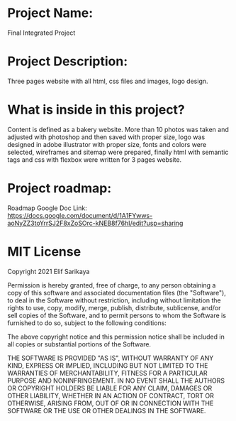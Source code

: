 # Project Name:
Final Integrated Project

# Project Description:
Three pages website with all html, css files and images, logo design.

# What is inside in this project?
Content is defined as a bakery website. More than 10 photos was taken and adjusted with photoshop and then saved with proper size, logo was designed in adobe illustrator with proper size, fonts and colors were selected, wireframes and sitemap were prepared, finally html with semantic tags and css with flexbox were written for 3 pages website.

# Project roadmap:
 Roadmap Google Doc Link: 
 https://docs.google.com/document/d/1A1FYwws-aoNyZZ3toYrrSJ2F8xZoSOrc-kNEB8f76hI/edit?usp=sharing

# MIT License
Copyright 2021 Elif Sarikaya

Permission is hereby granted, free of charge, to any person obtaining a copy of this software and associated documentation files (the "Software"), to deal in the Software without restriction, including without limitation the rights to use, copy, modify, merge, publish, distribute, sublicense, and/or sell copies of the Software, and to permit persons to whom the Software is furnished to do so, subject to the following conditions:

The above copyright notice and this permission notice shall be included in all copies or substantial portions of the Software.

THE SOFTWARE IS PROVIDED "AS IS", WITHOUT WARRANTY OF ANY KIND, EXPRESS OR IMPLIED, INCLUDING BUT NOT LIMITED TO THE WARRANTIES OF MERCHANTABILITY, FITNESS FOR A PARTICULAR PURPOSE AND NONINFRINGEMENT. IN NO EVENT SHALL THE AUTHORS OR COPYRIGHT HOLDERS BE LIABLE FOR ANY CLAIM, DAMAGES OR OTHER LIABILITY, WHETHER IN AN ACTION OF CONTRACT, TORT OR OTHERWISE, ARISING FROM, OUT OF OR IN CONNECTION WITH THE SOFTWARE OR THE USE OR OTHER DEALINGS IN THE SOFTWARE.

